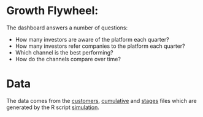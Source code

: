 # Growth Flywheel:

The dashboard answers a number of questions:

- How many investors are aware of the platform each quarter?
- How many investors refer companies to the platform each quarter?
- Which channel is the best performing?
- How do the channels compare over time? 

# Data

The data comes from the [customers](customers.tsv), [cumulative](cumulative.tsv) and [stages](stages.tsv) files which are generated by the R script [simulation](https://github.com/SeabassWells/Simulate-Virality/blob/master/simulation.R). 
